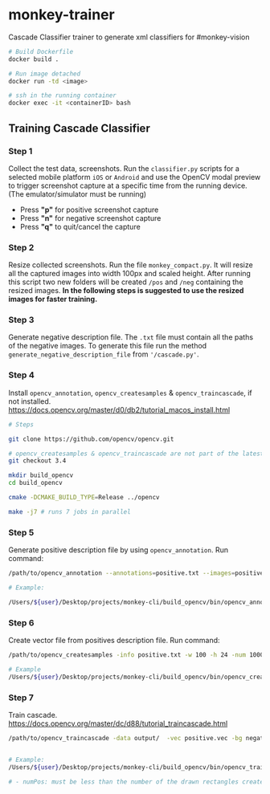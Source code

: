 # monkey-trainer
Cascade Classifier trainer to generate xml classifiers for #monkey-vision


```bash
# Build Dockerfile
docker build .

# Run image detached
docker run -td <image>

# ssh in the running container
docker exec -it <containerID> bash

```


## Training Cascade Classifier

### Step 1
Collect the test data, screenshots.
Run the `classifier.py` scripts for a selected mobile platform `iOS` or `Android` and use the OpenCV modal preview to trigger screenshot capture at a specific time from the running device. (The emulator/simulator must be running)


- Press **"p"** for positive screenshot capture
- Press **"n"** for negative screenshot capture
- Press **"q"** to quit/cancel the capture

### Step 2
Resize collected screenshots. Run the file `monkey_compact.py`. It will resize all the captured images into width 100px and scaled height. After running this script two new folders will be created `/pos` and  `/neg` containing the resized images. **In the following steps is suggested to use the resized images for faster training.**


### Step 3
Generate negative description file.
The `.txt` file must contain all the paths of the negative images.
To generate this file run the method `generate_negative_description_file` from `'/cascade.py'`.

### Step 4
Install `opencv_annotation`, `opencv_createsamples` & `opencv_traincascade`, if not installed.
https://docs.opencv.org/master/d0/db2/tutorial_macos_install.html

```bash
# Steps

git clone https://github.com/opencv/opencv.git

# opencv_createsamples & opencv_traincascade are not part of the latest release
git checkout 3.4

mkdir build_opencv
cd build_opencv

cmake -DCMAKE_BUILD_TYPE=Release ../opencv

make -j7 # runs 7 jobs in parallel
```

### Step 5
Generate positive description file by using `opencv_annotation`.
Run command:

```bash
/path/to/opencv_annotation --annotations=positive.txt --images=positiveDir/

# Example:

/Users/${user}/Desktop/projects/monkey-cli/build_opencv/bin/opencv_annotation --annotations=positive.txt --images=positive/
```

### Step 6
Create vector file from positives description file.
Run command:

```bash
/path/to/opencv_createsamples -info positive.txt -w 100 -h 24 -num 1000 -vec positive.vec

# Example
/Users/${user}/Desktop/projects/monkey-cli/build_opencv/bin/opencv_createsamples -info positive.txt -w 100 -h 24 -num 1000 -vec positive.vec
```

### Step 7
Train cascade.
https://docs.opencv.org/master/dc/d88/tutorial_traincascade.html

```bash
/path/to/opencv_traincascade -data output/  -vec positive.vec -bg negative.txt -w 100 -h 24 -numPos 15 -numNeg 100 -numStages 10


# Example:
/Users/${user}/Desktop/projects/monkey-cli/build_opencv/bin/opencv_traincascade -data output/  -vec positive.vec -bg negative.txt -w 100 -h 24 -numPos 15 -numNeg 100 -numStages 10

# - numPos: must be less than the number of the drawn rectangles created in Step 5. 
 
```
